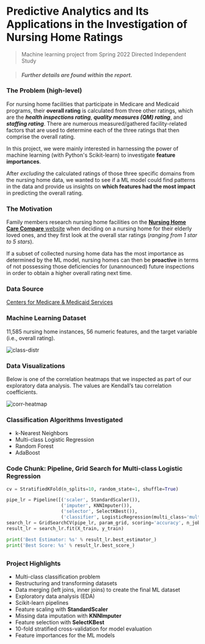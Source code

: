 # Predictive Analytics and Its Applications in the Investigation of Nursing Home Ratings
> Machine learning project from Spring 2022 Directed Independent Study

> #### ***Further details are found within the report.***

### The Problem (high-level)
For nursing home facilities that participate in Medicare and Medicaid programs, their **overall rating** is calculated from three other ratings, which are the ***health inspections rating***, ***quality measures (QM) rating***, and ***staffing rating***. There are numerous measured/gathered facility-related factors that are used to determine each of the three ratings that then comprise the overall rating.

In this project, we were mainly interested in harnessing the power of machine learning (with Python's Scikit-learn) to investigate **feature importances**.

After *excluding* the calculated ratings of those three specific domains from the nursing home data, we wanted to see if a ML model could find patterns in the data and provide us insights on **which features had the most impact** in predicting the overall rating. 


### The Motivation
Family members research nursing home facilities on the [**Nursing Home Care Compare** website](https://www.medicare.gov/care-compare/?providerType=NursingHome&redirect=true) when deciding on a nursing home for their elderly loved ones, and they first look at the overall star ratings (*ranging from 1 star to 5 stars*).

If a subset of collected nursing home data has the most importance as determined by the ML model, nursing homes can then be **proactive** in terms of not possessing those deficiencies for (unannounced) future inspections in order to obtain a higher overall rating next time. 

### Data Source
[Centers for Medicare & Medicaid Services](https://data.cms.gov/provider-data/search?theme=Nursing%20homes%20including%20rehab%20services)

### Machine Learning Dataset
11,585 nursing home instances, 56 numeric features, and the target variable (i.e., overall rating).

![class-distr](https://user-images.githubusercontent.com/96803412/168186281-db678a17-6677-4060-973a-c17b61110bbc.png)

### Data Visualizations
Below is one of the correlation heatmaps that we inspected as part of our exploratory data analysis. The values are Kendall’s tau correlation coefficients.

![corr-heatmap](https://user-images.githubusercontent.com/96803412/168186230-6ca81cc7-e4c6-4620-977e-1c53de8d0c95.png)


### Classification Algorithms Investigated
- k-Nearest Neighbors
- Multi-class Logistic Regression
- Random Forest
- AdaBoost

### Code Chunk: Pipeline, Grid Search for Multi-class Logistic Regression
```python
cv = StratifiedKFold(n_splits=10, random_state=1, shuffle=True)

pipe_lr = Pipeline([('scaler', StandardScaler()),
                    ('imputer', KNNImputer()),
                    ('selector', SelectKBest()),
                    ('classifier', LogisticRegression(multi_class='multinomial', solver='lbfgs'))])
search_lr = GridSearchCV(pipe_lr, param_grid, scoring='accuracy', n_jobs=-1, cv=cv)
result_lr = search_lr.fit(X_train, y_train)

print('Best Estimator: %s' % result_lr.best_estimator_)
print('Best Score: %s' % result_lr.best_score_)
```

##
### Project Highlights
- Multi-class classification problem
- Restructuring and transforming datasets
- Data merging (left joins, inner joins) to create the final ML dataset
- Exploratory data analysis (EDA)
- Scikit-learn pipelines
- Feature scaling with **StandardScaler**
- Missing data imputation with **KNNImputer**
- Feature selection with **SelectKBest**
- 10-fold stratified cross-validation for model evaluation
- Feature importances for the ML models
